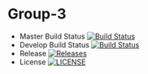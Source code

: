 # Group-3

- Master Build Status [![Build Status](https://travis-ci.com/Group-3-SEM/Group-3.svg?branch=master)](https://travis-ci.com/Group-3-SEM/Group-3)
- Develop Build Status [![Build Status](https://travis-ci.com/Group-3-SEM/Group-3.svg?branch=develop)](https://travis-ci.com/Group-3-SEM/Group-3)
- Release [![Releases](https://img.shields.io/github/release/Group-3-SEM/Group-3/all.svg?style=flat-square)](https://github.com/Group-3-SEM/Group-3/releases)
- License [![LICENSE](https://img.shields.io/github/license/Group-3-SEM/Group-3.svg?style=flat-square)](https://github.com/Group-3-SEM/Group-3/master/LICENSE)
